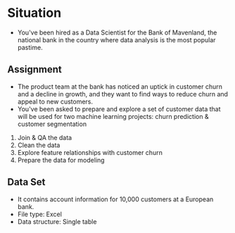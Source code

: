 # Situation
- You've been hired as a Data Scientist for the Bank of Mavenland, the national bank in the country where data analysis is the most popular pastime.

## Assignment
- The product team at the bank has noticed an uptick in customer churn and a decline in growth, and they want to find ways to reduce churn and appeal to new customers.
- You've been asked to prepare and explore a set of customer data that will be used for two machine learning projects: churn prediction & customer segmentation

1. Join & QA the data
3. Clean the data
4. Explore feature relationships with customer churn
5. Prepare the data for modeling

## Data Set
- It contains account information for 10,000 customers at a European bank.
- File type: Excel
- Data structure: Single table


